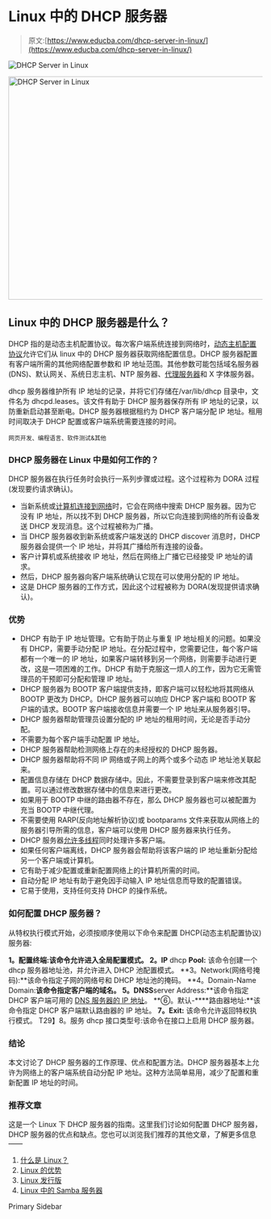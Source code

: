 # Linux 中的 DHCP 服务器

> 原文:[https://www.educba.com/dhcp-server-in-linux/](https://www.educba.com/dhcp-server-in-linux/)

![DHCP Server in Linux](../Images/c3555434dffe724aa6a5afb3cc3cf6bd.png)

<noscript><img class="alignnone size-full wp-image-214614" src="../Images/c3555434dffe724aa6a5afb3cc3cf6bd.png" alt="DHCP Server in Linux" width="900" height="443" data-original-src="https://cdn.educba.com/academy/wp-content/uploads/2019/09/DHCP-Server-in-Linux-final.png"/></noscript>

## Linux 中的 DHCP 服务器是什么？

DHCP 指的是动态主机配置协议。每次客户端系统连接到网络时，[动态主机配置协议](https://www.educba.com/dynamic-host-configuration-protocol/)允许它们从 linux 中的 DHCP 服务器获取网络配置信息。DHCP 服务器配置有客户端所需的其他网络配置参数和 IP 地址范围。其他参数可能包括域名服务器(DNS)、默认网关、系统日志主机、NTP 服务器、[代理服务器](https://www.educba.com/types-of-proxy-servers/)和 X 字体服务器。

dhcp 服务器维护所有 IP 地址的记录，并将它们存储在/var/lib/dhcp 目录中，文件名为 dhcpd.leases。该文件有助于 DHCP 服务器保存所有 IP 地址的记录，以防重新启动甚至断电。DHCP 服务器根据租约为 DHCP 客户端分配 IP 地址。租用时间取决于 DHCP 配置或客户端系统需要连接的时间。

<small>网页开发、编程语言、软件测试&其他</small>

### DHCP 服务器在 Linux 中是如何工作的？

DHCP 服务器在执行任务时会执行一系列步骤或过程。这个过程称为 DORA 过程(发现要约请求确认)。

*   当新系统或[计算机连接到网络](https://www.educba.com/introduction-to-computer-network/)时，它会在网络中搜索 DHCP 服务器。因为它没有 IP 地址，所以找不到 DHCP 服务器，所以它向连接到网络的所有设备发送 DHCP 发现消息。这个过程被称为广播。
*   当 DHCP 服务器收到新系统或客户端发送的 DHCP discover 消息时，DHCP 服务器会提供一个 IP 地址，并将其广播给所有连接的设备。
*   客户计算机或系统接收 IP 地址，然后在网络上广播它已经接受 IP 地址的请求。
*   然后，DHCP 服务器向客户端系统确认它现在可以使用分配的 IP 地址。
*   这是 DHCP 服务器的工作方式，因此这个过程被称为 DORA(发现提供请求确认)。

### 优势

*   DHCP 有助于 IP 地址管理。它有助于防止与重复 IP 地址相关的问题。如果没有 DHCP，需要手动分配 IP 地址。在分配过程中，您需要记住，每个客户端都有一个唯一的 IP 地址，如果客户端转移到另一个网络，则需要手动进行更改，这是一项困难的工作。DHCP 有助于克服这一烦人的工作，因为它无需管理员的干预即可分配和管理 IP 地址。
*   DHCP 服务器为 BOOTP 客户端提供支持，即客户端可以轻松地将其网络从 BOOTP 更改为 DHCP。DHCP 服务器可以响应 DHCP 客户端和 BOOTP 客户端的请求。BOOTP 客户端接收信息并需要一个 IP 地址来从服务器引导。
*   DHCP 服务器帮助管理员设置分配的 IP 地址的租用时间，无论是否手动分配。
*   不需要为每个客户端手动配置 IP 地址。
*   DHCP 服务器帮助检测网络上存在的未经授权的 DHCP 服务器。
*   DHCP 服务器帮助将不同 IP 网络或子网上的两个或多个动态 IP 地址池关联起来。
*   配置信息存储在 DHCP 数据存储中。因此，不需要登录到客户端来修改其配置。可以通过修改数据存储中的信息来进行更改。
*   如果用于 BOOTP 中继的路由器不存在，那么 DHCP 服务器也可以被配置为充当 BOOTP 中继代理。
*   不需要使用 RARP(反向地址解析协议)或 bootparams 文件来获取从网络上的服务器引导所需的信息，客户端可以使用 DHCP 服务器来执行任务。
*   DHCP 服务器[允许多线程](https://www.educba.com/what-is-multithreading/)同时处理许多客户端。
*   如果任何客户端离线，DHCP 服务器会帮助将该客户端的 IP 地址重新分配给另一个客户端或计算机。
*   它有助于减少配置或重新配置网络上的计算机所需的时间。
*   自动分配 IP 地址有助于避免因手动输入 IP 地址信息而导致的配置错误。
*   它易于使用，支持任何支持 DHCP 的操作系统。

### 如何配置 DHCP 服务器？

从特权执行模式开始，必须按顺序使用以下命令来配置 DHCP(动态主机配置协议)服务器:

**1。配置终端:**该命令允许进入全局配置模式。
2**。IP** dhcp **Pool:** 该命令创建一个 dhcp 服务器地址池，并允许进入 DHCP 池配置模式。
**3。Network(网络号掩码):**该命令指定子网的网络号和 DHCP 地址池的掩码。
**4。Domain-Name Domain:**该命令指定客户端的域名。
**5。DNS**S**server Address:**该命令指定 DHCP 客户端可用的 [DNS 服务器的 IP 地址](https://www.educba.com/what-are-the-types-of-dns-servers/)。
**⑥。默认-****路由器地址:**该命令指定 DHCP 客户端默认路由器的 IP 地址。
**7。Exit:** 该命令允许返回特权执行模式。
T29】8。服务 dhcp 接口类型号:该命令在接口上启用 DHCP 服务器。

### 结论

本文讨论了 DHCP 服务器的工作原理、优点和配置方法。DHCP 服务器基本上允许为网络上的客户端系统自动分配 IP 地址。这种方法简单易用，减少了配置和重新配置 IP 地址的时间。

### 推荐文章

这是一个 Linux 下 DHCP 服务器的指南。这里我们讨论如何配置 DHCP 服务器，DHCP 服务器的优点和缺点。您也可以浏览我们推荐的其他文章，了解更多信息——

1.  [什么是 Linux？](https://www.educba.com/what-is-linux/)
2.  [Linux 的优势](https://www.educba.com/advantage-of-linux/)
3.  [Linux 发行版](https://www.educba.com/linux-distributions/)
4.  [Linux 中的 Samba 服务器](https://www.educba.com/samba-server-in-linux/)

<footer class="entry-footer">

<aside class="sidebar sidebar-primary widget-area" role="complementary" aria-label="Primary Sidebar">Primary Sidebar</aside>

</footer>